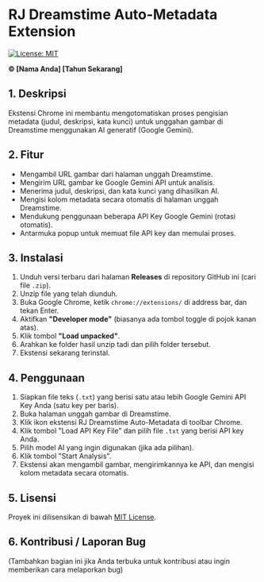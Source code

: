 # RJ Dreamstime Auto-Metadata Extension

[![License: MIT](https://img.shields.io/badge/License-MIT-yellow.svg)](LICENSE)
<!-- Tambahkan badge lain jika relevan -->

**© [Nama Anda] [Tahun Sekarang]**

## 1. Deskripsi

Ekstensi Chrome ini membantu mengotomatiskan proses pengisian metadata (judul, deskripsi, kata kunci) untuk unggahan gambar di Dreamstime menggunakan AI generatif (Google Gemini).

## 2. Fitur

*   Mengambil URL gambar dari halaman unggah Dreamstime.
*   Mengirim URL gambar ke Google Gemini API untuk analisis.
*   Menerima judul, deskripsi, dan kata kunci yang dihasilkan AI.
*   Mengisi kolom metadata secara otomatis di halaman unggah Dreamstime.
*   Mendukung penggunaan beberapa API Key Google Gemini (rotasi otomatis).
*   Antarmuka popup untuk memuat file API key dan memulai proses.

## 3. Instalasi

1.  Unduh versi terbaru dari halaman **Releases** di repository GitHub ini (cari file `.zip`).
2.  Unzip file yang telah diunduh.
3.  Buka Google Chrome, ketik `chrome://extensions/` di address bar, dan tekan Enter.
4.  Aktifkan **"Developer mode"** (biasanya ada tombol toggle di pojok kanan atas).
5.  Klik tombol **"Load unpacked"**.
6.  Arahkan ke folder hasil unzip tadi dan pilih folder tersebut.
7.  Ekstensi sekarang terinstal.

## 4. Penggunaan

1.  Siapkan file teks (`.txt`) yang berisi satu atau lebih Google Gemini API Key Anda (satu key per baris).
2.  Buka halaman unggah gambar di Dreamstime.
3.  Klik ikon ekstensi RJ Dreamstime Auto-Metadata di toolbar Chrome.
4.  Klik tombol "Load API Key File" dan pilih file `.txt` yang berisi API key Anda.
5.  Pilih model AI yang ingin digunakan (jika ada pilihan).
6.  Klik tombol "Start Analysis".
7.  Ekstensi akan mengambil gambar, mengirimkannya ke API, dan mengisi kolom metadata secara otomatis.

## 5. Lisensi

Proyek ini dilisensikan di bawah [MIT License](LICENSE).

## 6. Kontribusi / Laporan Bug

(Tambahkan bagian ini jika Anda terbuka untuk kontribusi atau ingin memberikan cara melaporkan bug)
